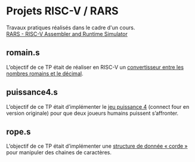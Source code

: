 # Projets RISC-V / RARS
Travaux pratiques réalisés dans le cadre d'un cours.\
[RARS - RISC-V Assembler and Runtime Simulator](https://github.com/TheThirdOne/rars)

## romain.s
L’objectif de ce TP était de réaliser en RISC-V un [convertisseur entre les nombres romains et le décimal](https://github.com/anomalieMAJJ/ProjetsRISCV/blob/main/romain.s).

## puissance4.s
L’objectif de ce TP était d’implémenter le [jeu puissance 4](https://github.com/anomalieMAJJ/ProjetsRISCV/blob/main/puissance4.s) (connect four en version originale) pour que deux joueurs humains puissent s’affronter.

## rope.s
L’objectif de ce TP était d’implémenter une [structure de donnée « corde »](https://github.com/anomalieMAJJ/ProjetsRISCV/blob/main/rope.s.s) pour manipuler des chaines de caractères.

